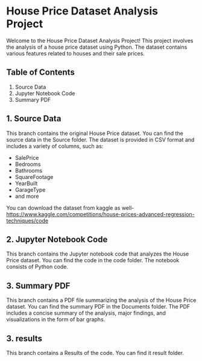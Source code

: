 # House Price Dataset Analysis Project

Welcome to the House Price Dataset Analysis Project! This project involves the analysis of a house price dataset using Python. The dataset contains various features related to houses and their sale prices.

## Table of Contents
1. Source Data
2. Jupyter Notebook Code
3. Summary PDF

## 1. Source Data

This branch contains the original House Price dataset. You can find the source data in the Source folder. The dataset is provided in CSV format and includes a variety of columns, such as:

- SalePrice
- Bedrooms
- Bathrooms
- SquareFootage
- YearBuilt
- GarageType
- and more

You can download the dataset from kaggle as well- https://www.kaggle.com/competitions/house-prices-advanced-regression-techniques/code

## 2. Jupyter Notebook Code

This branch contains the Jupyter notebook code that analyzes the House Price dataset. You can find the code in the code folder. The notebook consists of Python code.

## 3. Summary PDF

This branch contains a PDF file summarizing the analysis of the House Price dataset. You can find the summary PDF in the Documents folder. The PDF includes a concise summary of the analysis, major findings, and visualizations in the form of bar graphs.

## 3. results

This branch contains a Results of the code. You can find it result folder.
